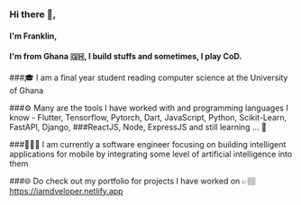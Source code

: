 ### Hi there 👋,
#### I'm Franklin, 
#### I'm from Ghana 🇬🇭, I build stuffs and sometimes, I play CoD.


###🎓 I am a final year student reading computer science at the University of Ghana

###⚙️ Many are the tools I have worked with and programming languages I know - Flutter, Tensorflow, Pytorch, Dart, JavaScript, Python, Scikit-Learn, FastAPI, Django, ###ReactJS, Node, ExpressJS and still learning ... 🙂

###👷🏽‍♂️ I am currently a software engineer focusing on building intelligent applications for mobile by integrating some level of artificial intelligence into them


###🌐 Do check out my portfolio for projects I have worked on 👉🏽 https://iamdveloper.netlify.app


<!--
**franklinosei/franklinosei** is a ✨ _special_ ✨ repository because its `README.md` (this file) appears on your GitHub profile.

Here are some ideas to get you started:

- 🔭 I’m currently working on ...
- 🌱 I’m currently learning ...
- 👯 I’m looking to collaborate on ...
- 🤔 I’m looking for help with ...
- 💬 Ask me about ...
- 📫 How to reach me: ...
- 😄 Pronouns: ...
- ⚡ Fun fact: ...
-->
